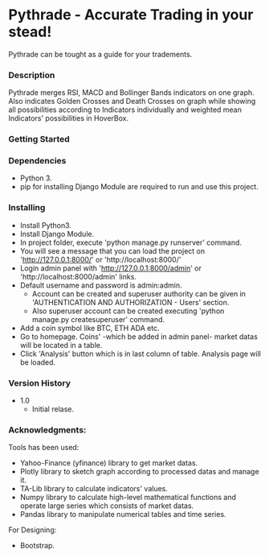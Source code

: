 # Pythrade - Accurate Trading in your stead! <br>
Pythrade can be tought as a guide for your tradements.<br>

### Description<br>
Pythrade merges RSI, MACD and Bollinger Bands indicators on one graph. Also indicates Golden Crosses and Death Crosses on graph while showing all possibilities according to Indicators individually and weighted mean Indicators' possibilities in HoverBox.<br>

### Getting Started<br>
### Dependencies<br>
* Python 3.
* pip for installing Django Module are required to run and use this project.<br>
### Installing<br>
* Install Python3.<br>
* Install Django Module.<br>
* In project folder, execute 'python manage.py runserver' command.<br>
* You will see a message that you can load the project on 'http://127.0.0.1:8000/' or 'http://localhost:8000/'<br>
* Login admin panel with 'http://127.0.0.1:8000/admin' or 'http://localhost:8000/admin' links.<br>
* Default username and password is admin:admin. 
  * Account can be created and superuser authority can be given in 'AUTHENTICATION AND AUTHORIZATION - Users' section.<br>
  * Also superuser account can be created executing 'python manage.py createsuperuser' command.<br>
* Add a coin symbol like BTC, ETH ADA etc.
* Go to homepage. Coins' -which be added in admin panel- market datas will be located in a table.
* Click 'Analysis' button which is in last column of table. Analysis page will be loaded. 
### Version History
* 1.0<br>
  * Initial relase.<br>
### Acknowledgments:
Tools has been used:<br>
* Yahoo-Finance (yfinance) library to get market datas.<br>
* Plotly library to sketch graph according to processed datas and manage it.<br>
* TA-Lib library to calculate indicators' values.<br>
* Numpy library to calculate high-level mathematical functions and operate large series which consists of market datas.<br>
* Pandas library to manipulate numerical tables and time series.<br>

For Designing:<br>
* Bootstrap.<br>
